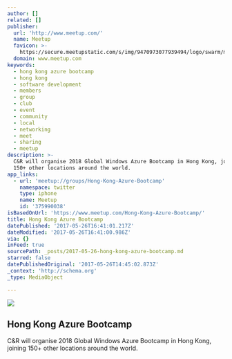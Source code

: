 ```yaml
---
author: []
related: []
publisher:
  url: 'http://www.meetup.com/'
  name: Meetup
  favicon: >-
    https://secure.meetupstatic.com/s/img/9470973077939494/logo/swarm/m_swarm_196x196.png
  domain: www.meetup.com
keywords:
  - hong kong azure bootcamp
  - hong kong
  - software development
  - members
  - group
  - club
  - event
  - community
  - local
  - networking
  - meet
  - sharing
  - meetup
description: >-
  C&R will organise 2018 Global Windows Azure Bootcamp in Hong Kong, joining
  150+ other locations around the world.
app_links:
  - url: 'meetup://groups/Hong-Kong-Azure-Bootcamp'
    namespace: twitter
    type: iphone
    name: Meetup
    id: '375990038'
isBasedOnUrl: 'https://www.meetup.com/Hong-Kong-Azure-Bootcamp/'
title: Hong Kong Azure Bootcamp
datePublished: '2017-05-26T16:41:01.217Z'
dateModified: '2017-05-26T16:41:00.986Z'
via: {}
inFeed: true
sourcePath: _posts/2017-05-26-hong-kong-azure-bootcamp.md
starred: false
datePublishedOriginal: '2017-05-26T14:45:02.873Z'
_context: 'http://schema.org'
_type: MediaObject

---
```

<article style=""><img src="https://imgflo.herokuapp.com/graph/2b2431f8e7ba7b0/67376702ce4905a250df2bd099ee9955/noop.png?input=https%3A%2F%2Fsecure.meetupstatic.com%2Fs%2Fimg%2F286374644891845767035%2Flogo%2Fmeetup-logo-script-1200x630.png" /><h1>Hong Kong Azure Bootcamp</h1><p>C&amp;R will organise 2018 Global Windows Azure Bootcamp in Hong Kong, joining 150+ other locations around the world.</p></article>